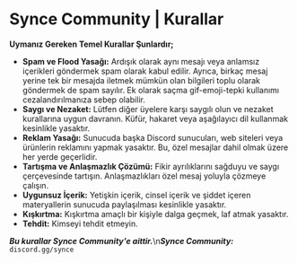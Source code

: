 # Synce Community | Kurallar 

**Uymanız Gereken Temel Kurallar Şunlardır;**
- **Spam ve Flood Yasağı:** Ardışık olarak aynı mesajı veya anlamsız içerikleri göndermek spam olarak kabul edilir. Ayrıca, birkaç mesaj yerine tek bir mesajda iletmek mümkün olan bilgileri toplu olarak göndermek de spam sayılır. Ek olarak saçma gif-emoji-tepki kullanımı cezalandırılmanıza sebep olabilir.
- **Saygı ve Nezaket:** Lütfen diğer üyelere karşı saygılı olun ve nezaket kurallarına uygun davranın. Küfür, hakaret veya aşağılayıcı dil kullanmak kesinlikle yasaktır.
- **Reklam Yasağı:** Sunucuda başka Discord sunucuları, web siteleri veya ürünlerin reklamını yapmak yasaktır. Bu, özel mesajlar dahil olmak üzere her yerde geçerlidir.
- **Tartışma ve Anlaşmazlık Çözümü:** Fikir ayrılıklarını sağduyu ve saygı çerçevesinde tartışın. Anlaşmazlıkları özel mesaj yoluyla çözmeye çalışın.
- **Uygunsuz İçerik:** Yetişkin içerik, cinsel içerik ve şiddet içeren materyallerin sunucuda paylaşılması kesinlikle yasaktır.
- **Kışkırtma:** Kışkırtma amaçlı bir kişiyle dalga geçmek, laf atmak yasaktır.
- **Tehdit:** Kimseyi tehdit etmeyin.

***Bu kurallar Synce Community'e aittir.***\n***Synce Community:*** `discord.gg/synce`

